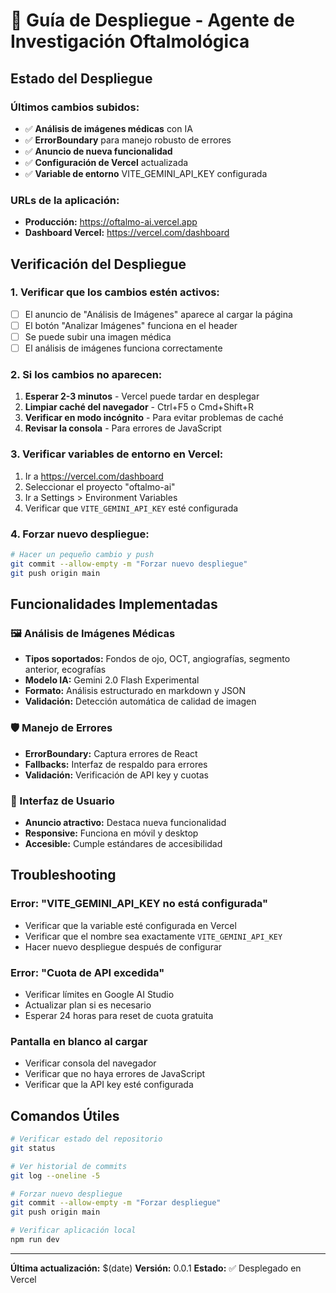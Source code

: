 # 🚀 Guía de Despliegue - Agente de Investigación Oftalmológica

## Estado del Despliegue

### Últimos cambios subidos:
- ✅ **Análisis de imágenes médicas** con IA
- ✅ **ErrorBoundary** para manejo robusto de errores
- ✅ **Anuncio de nueva funcionalidad**
- ✅ **Configuración de Vercel** actualizada
- ✅ **Variable de entorno** VITE_GEMINI_API_KEY configurada

### URLs de la aplicación:
- **Producción:** https://oftalmo-ai.vercel.app
- **Dashboard Vercel:** https://vercel.com/dashboard

## Verificación del Despliegue

### 1. Verificar que los cambios estén activos:
- [ ] El anuncio de "Análisis de Imágenes" aparece al cargar la página
- [ ] El botón "Analizar Imágenes" funciona en el header
- [ ] Se puede subir una imagen médica
- [ ] El análisis de imágenes funciona correctamente

### 2. Si los cambios no aparecen:
1. **Esperar 2-3 minutos** - Vercel puede tardar en desplegar
2. **Limpiar caché del navegador** - Ctrl+F5 o Cmd+Shift+R
3. **Verificar en modo incógnito** - Para evitar problemas de caché
4. **Revisar la consola** - Para errores de JavaScript

### 3. Verificar variables de entorno en Vercel:
1. Ir a https://vercel.com/dashboard
2. Seleccionar el proyecto "oftalmo-ai"
3. Ir a Settings > Environment Variables
4. Verificar que `VITE_GEMINI_API_KEY` esté configurada

### 4. Forzar nuevo despliegue:
```bash
# Hacer un pequeño cambio y push
git commit --allow-empty -m "Forzar nuevo despliegue"
git push origin main
```

## Funcionalidades Implementadas

### 🖼️ Análisis de Imágenes Médicas
- **Tipos soportados:** Fondos de ojo, OCT, angiografías, segmento anterior, ecografías
- **Modelo IA:** Gemini 2.0 Flash Experimental
- **Formato:** Análisis estructurado en markdown y JSON
- **Validación:** Detección automática de calidad de imagen

### 🛡️ Manejo de Errores
- **ErrorBoundary:** Captura errores de React
- **Fallbacks:** Interfaz de respaldo para errores
- **Validación:** Verificación de API key y cuotas

### 🎨 Interfaz de Usuario
- **Anuncio atractivo:** Destaca nueva funcionalidad
- **Responsive:** Funciona en móvil y desktop
- **Accesible:** Cumple estándares de accesibilidad

## Troubleshooting

### Error: "VITE_GEMINI_API_KEY no está configurada"
- Verificar que la variable esté configurada en Vercel
- Verificar que el nombre sea exactamente `VITE_GEMINI_API_KEY`
- Hacer nuevo despliegue después de configurar

### Error: "Cuota de API excedida"
- Verificar límites en Google AI Studio
- Actualizar plan si es necesario
- Esperar 24 horas para reset de cuota gratuita

### Pantalla en blanco al cargar
- Verificar consola del navegador
- Verificar que no haya errores de JavaScript
- Verificar que la API key esté configurada

## Comandos Útiles

```bash
# Verificar estado del repositorio
git status

# Ver historial de commits
git log --oneline -5

# Forzar nuevo despliegue
git commit --allow-empty -m "Forzar despliegue"
git push origin main

# Verificar aplicación local
npm run dev
```

---
**Última actualización:** $(date)
**Versión:** 0.0.1
**Estado:** ✅ Desplegado en Vercel